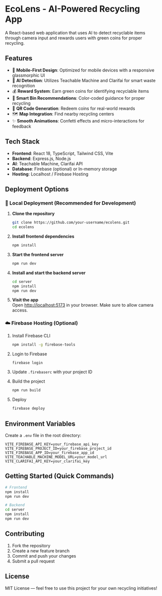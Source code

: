 # EcoLens - AI-Powered Recycling App

A React-based web application that uses AI to detect recyclable items through camera input and rewards users with green coins for proper recycling.

## Features

- 📱 **Mobile-First Design**: Optimized for mobile devices with a responsive glassmorphic UI  
- 🤖 **AI Detection**: Utilizes Teachable Machine and Clarifai for smart waste recognition  
- 💰 **Reward System**: Earn green coins for identifying recyclable items  
- 🎯 **Smart Bin Recommendations**: Color-coded guidance for proper recycling  
- 📱 **QR Code Generation**: Redeem coins for real-world rewards  
- 🗺️ **Map Integration**: Find nearby recycling centers  
- ✨ **Smooth Animations**: Confetti effects and micro-interactions for feedback

## Tech Stack

- **Frontend**: React 18, TypeScript, Tailwind CSS, Vite  
- **Backend**: Express.js, Node.js  
- **AI**: Teachable Machine, Clarifai API  
- **Database**: Firebase (optional) or In-memory storage  
- **Hosting**: Localhost / Firebase Hosting

## Deployment Options

### 🔧 Local Deployment (Recommended for Development)

1. **Clone the repository**  
   ```bash
   git clone https://github.com/your-username/ecolens.git
   cd ecolens
   ```

2. **Install frontend dependencies**  
   ```bash
   npm install
   ```

3. **Start the frontend server**  
   ```bash
   npm run dev
   ```

4. **Install and start the backend server**  
   ```bash
   cd server
   npm install
   npm run dev
   ```

5. **Visit the app**  
   Open [http://localhost:5173](http://localhost:5173) in your browser. Make sure to allow camera access.

### ☁️ Firebase Hosting (Optional)

1. Install Firebase CLI  
   ```bash
   npm install -g firebase-tools
   ```

2. Login to Firebase  
   ```bash
   firebase login
   ```

3. Update `.firebaserc` with your project ID

4. Build the project  
   ```bash
   npm run build
   ```

5. Deploy  
   ```bash
   firebase deploy
   ```

## Environment Variables

Create a `.env` file in the root directory:

```
VITE_FIREBASE_API_KEY=your_firebase_api_key
VITE_FIREBASE_PROJECT_ID=your_firebase_project_id  
VITE_FIREBASE_APP_ID=your_firebase_app_id
VITE_TEACHABLE_MACHINE_MODEL_URL=your_model_url
VITE_CLARIFAI_API_KEY=your_clarifai_key
```

## Getting Started (Quick Commands)

```bash
# Frontend
npm install
npm run dev

# Backend
cd server
npm install
npm run dev
```

## Contributing

1. Fork the repository  
2. Create a new feature branch  
3. Commit and push your changes  
4. Submit a pull request

## License

MIT License — feel free to use this project for your own recycling initiatives!
